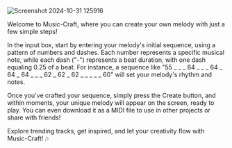 ![Screenshot 2024-10-31 125916](https://github.com/user-attachments/assets/f5e1100a-bf1a-44d8-b5e3-4b7882870c1b)




Welcome to Music-Craft, where you can create your own melody with just a few simple steps!

In the input box, start by entering your melody's initial sequence, using a pattern of numbers and dashes. Each number represents a specific musical note, while each dash ("-") represents a beat duration, with one dash equaling 0.25 of a beat. For instance, a sequence like "55 _ _ _ 64 _ _ _ 64 _ 64 _ 64 _ _ _ 62 _ 62 _ 62 _ _ _ _ _ 60" will set your melody's rhythm and notes.

Once you've crafted your sequence, simply press the Create button, and within moments, your unique melody will appear on the screen, ready to play. You can even download it as a MIDI file to use in other projects or share with friends!

Explore trending tracks, get inspired, and let your creativity flow with Music-Craft! 🎶
